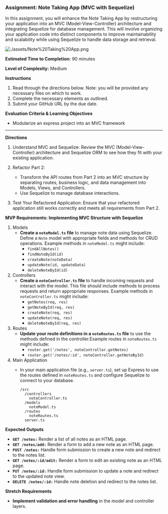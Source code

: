 ### Assignment: Note Taking App (MVC with Sequelize)

In this assignment, you will enhance the Note Taking App by restructuring your application into an MVC (Model-View-Controller) architecture and integrating Sequelize for database management. This will involve organizing your application code into distinct components to improve maintainability and scalability while using Sequelize to handle data storage and retrieval.

![./assets/Note%20Taking%20App.png](./assets/Note%20Taking%20App.png)

**Estimated Time to Completion:** 90 minutes

**Level of Complexity:** Medium

**Instructions**

1. Read through the directions below. Note: you will be provided any necessary files on which to work.
2. Complete the necessary elements as outlined.
3. Submit your GitHub URL by the due date.

**Evaluation Criteria & Learning Objectives**

- Modularize an express project into an MVC framework

---

**Directions**

1. Understand MVC and Sequelize: Review the MVC (Model-View-Controller) architecture and Sequelize ORM to see how they fit with your existing application.

2. Refactor Part 2:
    - Transform the API routes from Part 2 into an MVC structure by separating routes, business logic, and data management into Models, Views, and Controllers.
    - Use Sequelize to manage database interactions.
3. Test Your Refactored Application: Ensure that your refactored application still works correctly and meets all requirements from Part 2.

**MVP Requirements: Implementing MVC Structure with Sequelize**

  1. Models
      - **Create a `noteModel.ts` file** to manage note data using Sequelize. Define a `Note` model with appropriate fields and methods for CRUD operations.
          Example methods in `noteModel.ts` might include:
          - `findAllNotes()`
          - `findNoteById(id)`
          - `createNote(noteData)`
          - `updateNote(id, updateData)`
          - `deleteNoteById(id)`
  2. Controllers
      - **Create a `noteController.ts` file** to handle incoming requests and interact with the model. This file should include methods to process requests and return appropriate responses. Example methods in `noteController.ts` might include:
          - `getNotes(req, res)`
          - `getNoteById(req, res)`
          - `createNote(req, res)`
          - `updateNote(req, res)`
          - `deleteNoteById(req, res)`
  3. Routes
      - **Update your route definitions in a `noteRoutes.ts` file** to use the methods defined in the controller.Example routes in `noteRoutes.ts` might include:
          - `router.get('/notes', noteController.getNotes)`
          - `router.get('/notes/:id', noteController.getNoteById)`
  4. Main Application
      - In your main application file (e.g., `server.ts`), set up Express to use the routes defined in `noteRoutes.ts` and configure Sequelize to connect to your database.
          
          ```tsx
          /src
            /controllers
              noteController.ts
            /models
              noteModel.ts
            /routes
              noteRoutes.ts
            server.ts
          
          ```  

**Expected Outputs**

- **`GET /notes:`** Render a list of all notes as an HTML page.
- **`GET /notes/add:`** Render a form to add a new note as an HTML page.
- **`POST /notes:`** Handle form submission to create a new note and redirect to the notes list.
- **`GET /notes/:id/edit:`** Render a form to edit an existing note as an HTML page.
- **`PUT /notes/:id:`** Handle form submission to update a note and redirect to the updated note view.
- **`DELETE /notes/:id:`** Handle note deletion and redirect to the notes list.

**Stretch Requirements**

- **Implement validation and error handling** in the model and controller layers.